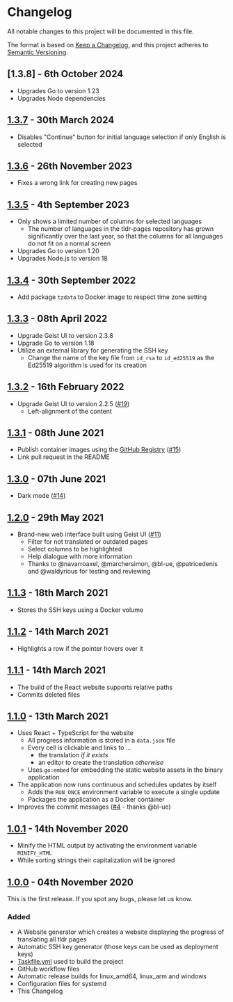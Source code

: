 # Changelog
All notable changes to this project will be documented in this file.

The format is based on [Keep a Changelog](https://keepachangelog.com/en/1.0.0/),
and this project adheres to [Semantic Versioning](https://semver.org/spec/v2.0.0.html).

## [1.3.8] - 6th October 2024
- Upgrades Go to version 1.23
- Upgrades Node dependencies

## [1.3.7] - 30th March 2024
- Disables "Continue" button for initial language selection if only English is selected

## [1.3.6] - 26th November 2023
- Fixes a wrong link for creating new pages

## [1.3.5] - 4th September 2023
- Only shows a limited number of columns for selected languages 
  - The number of languages in the tldr-pages repository has grown significantly over the last year, so that the columns for all languages do not fit on a normal screen     
- Upgrades Go to version 1.20
- Upgrades Node.js to version 18

## [1.3.4] - 30th September 2022
- Add package `tzdata` to Docker image to respect time zone setting

## [1.3.3] - 08th April 2022
- Upgrade Geist UI to version 2.3.8
- Upgrade Go to version 1.18
- Utilize an external library for generating the SSH key
  - Change the name of the key file from `id_rsa` to `id_ed25519` as the Ed25519 algorithm is used for its creation 

## [1.3.2] - 16th February 2022
- Upgrade Geist UI to version 2.2.5 ([#19](https://github.com/LukWebsForge/TldrProgress/pull/19))
  - Left-alignment of the content

## [1.3.1] - 08th June 2021
- Publish container images using the 
  [GitHub Registry](https://docs.github.com/en/packages/working-with-a-github-packages-registry/working-with-the-container-registry) 
  ([#15](https://github.com/LukWebsForge/TldrProgress/pull/15))
- Link pull request in the README

## [1.3.0] - 07th June 2021
- Dark mode ([#14](https://github.com/LukWebsForge/TldrProgress/pull/14))

## [1.2.0] - 29th May 2021
- Brand-new web interface built using Geist UI ([#11](https://github.com/LukWebsForge/TldrProgress/pull/11))
  - Filter for not translated or outdated pages
  - Select columns to be highlighted
  - Help dialogue with more information
  - Thanks to @navarroaxel, @marchersimon, @bl-ue, @patricedenis and @waldyrious for testing and reviewing

## [1.1.3] - 18th March 2021
- Stores the SSH keys using a Docker volume

## [1.1.2] - 14th March 2021
- Highlights a row if the pointer hovers over it

## [1.1.1] - 14th March 2021
- The build of the React website supports relative paths
- Commits deleted files

## [1.1.0] - 13th March 2021
- Uses React + TypeScript for the website
  - All progress information is stored in a `data.json` file
  - Every cell is clickable and links to ...
    * the translation *if it exists*
    * an editor to create the translation *otherwise*
  - Uses `go:embed` for embedding the static website assets in the binary application
- The application now runs continuous and schedules updates by itself
  - Adds the `RUN_ONCE` environment variable to execute a single update
  - Packages the application as a Docker container
- Improves the commit messages ([#4](https://github.com/LukWebsForge/TldrProgress/pull/4) - thanks @bl-ue)

## [1.0.1] - 14th November 2020
- Minify the HTML output by activating the environment variable `MINIFY_HTML`
- While sorting strings their capitalization will be ignored 

## [1.0.0] - 04th November 2020
This is the first release. If you spot any bugs, please let us know.

### Added
- A Website generator which creates a website displaying the progress of translating all tldr pages
- Automatic SSH key generator (those keys can be used as deployment keys)
- [Taskfile.yml](https://taskfile.dev/#/) used to build the project
- GitHub workflow files
- Automatic release builds for linux_amd64, linux_arm and windows
- Configuration files for systemd
- This Changelog  

[Unreleased]: https://github.com/LukWebsForge/TldrProgress/compare/v1.3.8...HEAD
[1.3.7]: https://github.com/LukWebsForge/TldrProgress/releases/tag/v1.3.8
[1.3.7]: https://github.com/LukWebsForge/TldrProgress/releases/tag/v1.3.7
[1.3.6]: https://github.com/LukWebsForge/TldrProgress/releases/tag/v1.3.6
[1.3.5]: https://github.com/LukWebsForge/TldrProgress/releases/tag/v1.3.5
[1.3.4]: https://github.com/LukWebsForge/TldrProgress/releases/tag/v1.3.4
[1.3.3]: https://github.com/LukWebsForge/TldrProgress/releases/tag/v1.3.3
[1.3.2]: https://github.com/LukWebsForge/TldrProgress/releases/tag/v1.3.2
[1.3.1]: https://github.com/LukWebsForge/TldrProgress/releases/tag/v1.3.1
[1.3.0]: https://github.com/LukWebsForge/TldrProgress/releases/tag/v1.3.0
[1.2.0]: https://github.com/LukWebsForge/TldrProgress/releases/tag/v1.2.0
[1.1.3]: https://github.com/LukWebsForge/TldrProgress/releases/tag/v1.1.3
[1.1.2]: https://github.com/LukWebsForge/TldrProgress/releases/tag/v1.1.2
[1.1.1]: https://github.com/LukWebsForge/TldrProgress/releases/tag/v1.1.1
[1.1.0]: https://github.com/LukWebsForge/TldrProgress/releases/tag/v1.1.0
[1.0.1]: https://github.com/LukWebsForge/TldrProgress/releases/tag/v1.0.1
[1.0.0]: https://github.com/LukWebsForge/TldrProgress/releases/tag/v1.0.0
